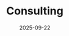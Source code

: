 ---
title: 'Consulting'
type: landing
summary: 'Cloud and Confidential Computing consulting for defence and healthcare programmes.'
date: 2025-09-22

design:
  spacing: '5rem'
  columns: '1'

sections:
  - block: hero
    content:
      title: Consulting for Critical Infrastructure
      text: >-
        I help organisations in **defence** and **healthcare** design and operate secure cloud platforms  
        and **Confidential Computing** solutions.  
        Focus: remote attestation (AMD SEV-SNP, Nitro Enclaves), data-in-use protection,  
        cloud security architecture (AWS, Azure, OpenStack), security reviews and compliance  
        (ISO 27001 / BSI / NATO-aligned architectures).
      image:
        placement: right

  - block: markdown
    content:
      title: Engagement Models
      text: >-
        • **Advisory / Architecture** — Strategic guidance, architecture reviews, security patterns and decision memos.  
        • **Project Delivery** — Hands-on design and implementation (IaC, attestation flows, enclave enablement, controls and guardrails).  
        • **Security and Compliance Readiness** — Gap analysis and remediation plan for ISO 27001 / BSI IT-Grundschutz; evidence prep for audits and stakeholder reviews.  
        • **Fractional / Interim** — Part-time Security or Cloud Architect for defence and healthcare programmes: governance, leadership, vendor alignment.

  - block: markdown
    content:
      title: Rates and Availability
      text: >-
        **Day rate:** from **€750 / day** (excl. VAT).  
        **Availability:** up to 1–2 days per week or dedicated project sprints by arrangement.  
        Contracts via German small-business regulation (*Kleinunternehmerregelung*, no VAT charged) until further notice.

  - block: markdown
    content:
      title: Industries and Use Cases
      text: >-
        **Defence:** multi-cloud data sovereignty, secure data sharing, federation.  
        **Healthcare:** privacy-preserving analytics, enclave-backed research pipelines.  
        **R&D:** HPC with enclaves, confidential AI/ML workloads, evidence and benchmarks.

  - block: cta
    content:
      title: Ready to start a project?
      text: >-
        Share a brief on scope, timelines and stakeholders. I typically respond within one business day.
      buttons:
        - label: Email Valentin
          url: "mailto:vp@valentinpfeil.com?subject=Project%20Inquiry%20%E2%80%94%20Confidential%20Computing%20and%20Cloud%20Security"
          style: primary
---